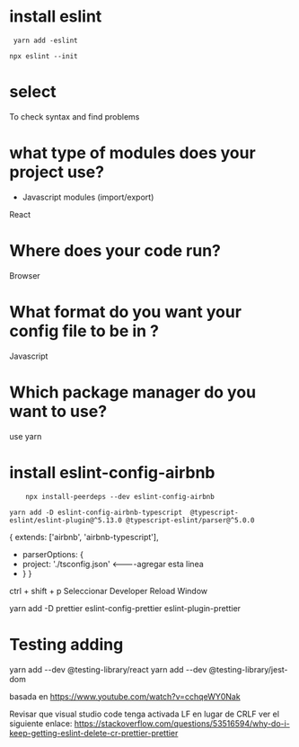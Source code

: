 # install eslint

```
 yarn add -eslint
```

```
npx eslint --init
```

# select

To check syntax and find problems

# what type of modules does your project use?

- Javascript modules (import/export)

React

# Where does your code run?

Browser

# What format do you want your config file to be in ?

Javascript

# Which package manager do you want to use?

use yarn

# install eslint-config-airbnb

```
    npx install-peerdeps --dev eslint-config-airbnb
```

```
yarn add -D eslint-config-airbnb-typescript  @typescript-eslint/eslint-plugin@^5.13.0 @typescript-eslint/parser@^5.0.0
```

{
extends: ['airbnb', 'airbnb-typescript'],

- parserOptions: {
- project: './tsconfig.json' <----agregar esta linea
- }
  }

ctrl + shift + p
Seleccionar Developer Reload Window

yarn add -D prettier eslint-config-prettier eslint-plugin-prettier

# Testing adding

yarn add --dev @testing-library/react
yarn add --dev @testing-library/jest-dom

basada en https://www.youtube.com/watch?v=cchqeWY0Nak


Revisar que visual studio code tenga activada LF en lugar de CRLF
ver el siguiente enlace:
https://stackoverflow.com/questions/53516594/why-do-i-keep-getting-eslint-delete-cr-prettier-prettier